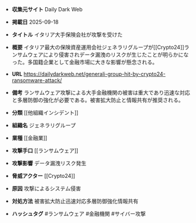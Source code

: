 - **収集元サイト**
Daily Dark Web

- **掲載日**
2025-09-18

- **タイトル**
イタリア大手保険会社が攻撃を受けた

- **概要**
イタリア最大の保険資産運用会社ジェネラリグループが[[Crypto24]]ランサムウェアにより侵害されデータ漏洩のリスクが生じたことが明らかになった。多国籍企業として金融市場に大きな影響が懸念される。

- **URL**
https://dailydarkweb.net/generali-group-hit-by-crypto24-ransomware-attack/

- **備考**
ランサムウェア攻撃による大手金融機関の被害は重大であり迅速な対応と多層防御の強化が必要である。被害拡大防止と情報共有が推奨される。

- **分類**
[[他組織インシデント]]

- **組織名**
ジェネラリグループ

- **業種**
[[金融業]]

- **攻撃手口**
[[ランサムウェア]]

- **攻撃影響**
データ漏洩リスク発生

- **脅威アクター**
[[Crypto24]]

- **原因**
攻撃によるシステム侵害

- **対処方法**
被害拡大防止迅速対応多層防御強化情報共有

- **ハッシュタグ**
#ランサムウェア #金融機関 #サイバー攻撃
